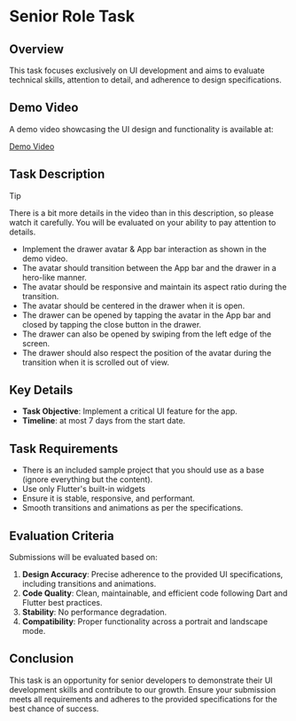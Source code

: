 # Senior Role Task

## Overview

This task focuses exclusively on UI development and aims to evaluate technical skills, attention to detail, and
adherence to design specifications.

## Demo Video

A demo video showcasing the UI design and functionality is available at:

[Demo Video](https://drive.google.com/file/d/18dDxvno8Tm6Nk1zLyYgZIDJIYvGuVrU4/view?usp=share_link)

## Task Description

> [!TIP]
> There is a bit more details in the video than in this description, so please watch it carefully.
> You will be evaluated on your ability to pay attention to details.

- Implement the drawer avatar & App bar interaction as shown in the demo video.
- The avatar should transition between the App bar and the drawer in a hero-like manner.
- The avatar should be responsive and maintain its aspect ratio during the transition.
- The avatar should be centered in the drawer when it is open.
- The drawer can be opened by tapping the avatar in the App bar and closed by tapping the close button in the drawer.
- The drawer can also be opened by swiping from the left edge of the screen.
- The drawer should also respect the position of the avatar during the transition when it is scrolled out of view.

## Key Details

- **Task Objective**: Implement a critical UI feature for the app.
- **Timeline**: at most 7 days from the start date.

## Task Requirements

- There is an included sample project that you should use as a base (ignore everything but the content).
- Use only Flutter's built-in widgets
- Ensure it is stable, responsive, and performant.
- Smooth transitions and animations as per the specifications.

## Evaluation Criteria

Submissions will be evaluated based on:

1. **Design Accuracy**: Precise adherence to the provided UI specifications, including transitions and animations.
2. **Code Quality**: Clean, maintainable, and efficient code following Dart and Flutter best practices.
3. **Stability**: No performance degradation.
4. **Compatibility**: Proper functionality across a portrait and landscape mode.

## Conclusion

This task is an opportunity for senior developers to demonstrate their UI development skills and contribute to our growth.
Ensure your submission meets all requirements and adheres to the provided specifications for the best chance of success.
